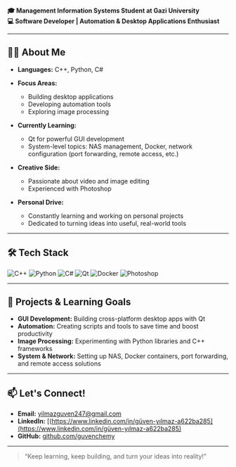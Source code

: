 

**🎓 Management Information Systems Student at Gazi University**  
**💻 Software Developer | Automation & Desktop Applications Enthusiast**

---

## 👨‍💻 About Me

- **Languages:** C++, Python, C#
- **Focus Areas:**  
  - Building desktop applications  
  - Developing automation tools  
  - Exploring image processing

- **Currently Learning:**  
  - Qt for powerful GUI development  
  - System-level topics: NAS management, Docker, network configuration (port forwarding, remote access, etc.)

- **Creative Side:**  
  - Passionate about video and image editing  
  - Experienced with Photoshop

- **Personal Drive:**  
  - Constantly learning and working on personal projects  
  - Dedicated to turning ideas into useful, real-world tools

---

## 🛠️ Tech Stack

![C++](https://img.shields.io/badge/C%2B%2B-00599C?logo=c%2B%2B&logoColor=white&style=flat-square)
![Python](https://img.shields.io/badge/Python-3776AB?logo=python&logoColor=white&style=flat-square)
![C#](https://img.shields.io/badge/C%23-239120?logo=c-sharp&logoColor=white&style=flat-square)
![Qt](https://img.shields.io/badge/Qt-41CD52?logo=qt&logoColor=white&style=flat-square)
![Docker](https://img.shields.io/badge/Docker-2496ED?logo=docker&logoColor=white&style=flat-square)
![Photoshop](https://img.shields.io/badge/Photoshop-31A8FF?logo=adobe-photoshop&logoColor=white&style=flat-square)

---

## 🚀 Projects & Learning Goals

- **GUI Development:** Building cross-platform desktop apps with Qt
- **Automation:** Creating scripts and tools to save time and boost productivity
- **Image Processing:** Experimenting with Python libraries and C++ frameworks
- **System & Network:** Setting up NAS, Docker containers, port forwarding, and remote access solutions

---

## 📫 Let's Connect!

- **Email:** [yilmazguven247@gmail.com](mailto:yilmazguven247@gmail.com)
- **LinkedIn:** [(https://www.linkedin.com/in/güven-yılmaz-a622ba285](https://www.linkedin.com/in/güven-yılmaz-a622ba285)
- **GitHub:** [github.com/guvenchemy](https://github.com/guvenchemy)

---
> “Keep learning, keep building, and turn your ideas into reality!”
